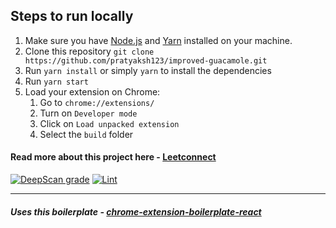 ## Steps to run locally

1. Make sure you have [Node.js](https://nodejs.org/en/download/) and [Yarn](https://yarnpkg.com/) installed on your machine.
1. Clone this repository `git clone https://github.com/pratyaksh123/improved-guacamole.git`
1. Run `yarn install` or simply `yarn` to install the dependencies
1. Run `yarn start`
1. Load your extension on Chrome:
   1. Go to `chrome://extensions/`
   1. Turn on `Developer mode`
   1. Click on `Load unpacked extension`
   1. Select the `build` folder

#### Read more about this project here - [Leetconnect](https://www.notion.so/LeetConnect-0e6944e1d1c84dd2872f1b43b86b3050)

[![DeepScan grade](https://deepscan.io/api/teams/14723/projects/17803/branches/420995/badge/grade.svg)](https://deepscan.io/dashboard#view=project&tid=14723&pid=17803&bid=420995)
[![Lint](https://github.com/pratyaksh123/improved-guacamole/actions/workflows/lint.yml/badge.svg)](https://github.com/pratyaksh123/improved-guacamole/actions/workflows/lint.yml)

---

##### Uses this boilerplate - [chrome-extension-boilerplate-react](https://github.com/lxieyang/chrome-extension-boilerplate-react)
